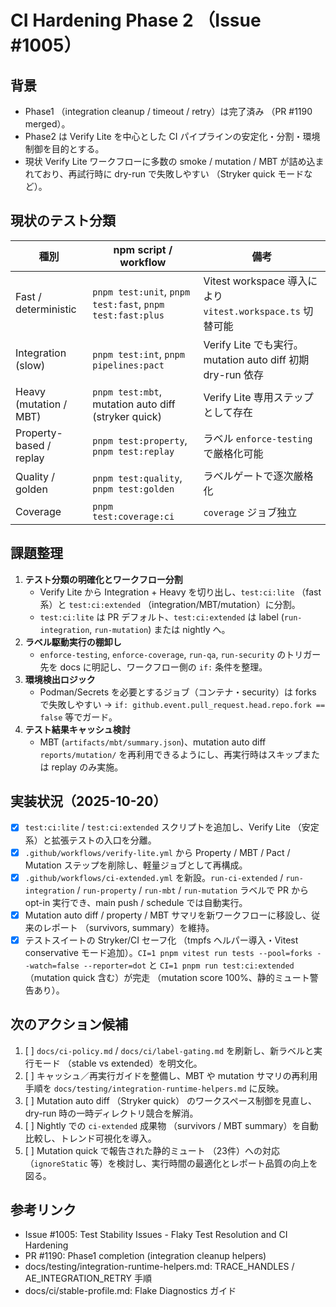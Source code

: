 # CI Hardening Phase 2 （Issue #1005）

## 背景
- Phase1 （integration cleanup / timeout / retry）は完了済み （PR #1190 merged）。
- Phase2 は Verify Lite を中心とした CI パイプラインの安定化・分割・環境制御を目的とする。
- 現状 Verify Lite ワークフローに多数の smoke / mutation / MBT が詰め込まれており、再試行時に dry-run で失敗しやすい （Stryker quick モードなど）。

## 現状のテスト分類
| 種別 | npm script / workflow | 備考 |
|------|----------------------|------|
| Fast / deterministic | `pnpm test:unit`, `pnpm test:fast`, `pnpm test:fast:plus` | Vitest workspace 導入により `vitest.workspace.ts` 切替可能 |
| Integration (slow) | `pnpm test:int`, `pnpm pipelines:pact` | Verify Lite でも実行。mutation auto diff 初期 dry-run 依存 |
| Heavy (mutation / MBT) | `pnpm test:mbt`, mutation auto diff (stryker quick) | Verify Lite 専用ステップとして存在 |
| Property-based / replay | `pnpm test:property`, `pnpm test:replay` | ラベル `enforce-testing` で厳格化可能 |
| Quality / golden | `pnpm test:quality`, `pnpm test:golden` | ラベルゲートで逐次厳格化 |
| Coverage | `pnpm test:coverage:ci` | `coverage` ジョブ独立 |

## 課題整理
1. **テスト分類の明確化とワークフロー分割**  
   - Verify Lite から Integration + Heavy を切り出し、`test:ci:lite` （fast系）と `test:ci:extended` （integration/MBT/mutation）に分割。
   - `test:ci:lite` は PR デフォルト、`test:ci:extended` は label (`run-integration`, `run-mutation`) または nightly へ。
2. **ラベル駆動実行の棚卸し**  
   - `enforce-testing`, `enforce-coverage`, `run-qa`, `run-security` のトリガー先を docs に明記し、ワークフロー側の `if:` 条件を整理。
3. **環境検出ロジック**  
   - Podman/Secrets を必要とするジョブ（コンテナ・security）は forks で失敗しやすい → `if: github.event.pull_request.head.repo.fork == false` 等でガード。
4. **テスト結果キャッシュ検討**  
   - MBT (`artifacts/mbt/summary.json`)、mutation auto diff `reports/mutation/` を再利用できるようにし、再実行時はスキップまたは replay のみ実施。

## 実装状況（2025-10-20）
- [x] `test:ci:lite` / `test:ci:extended` スクリプトを追加し、Verify Lite （安定系）と拡張テストの入口を分離。
- [x] `.github/workflows/verify-lite.yml` から Property / MBT / Pact / Mutation ステップを削除し、軽量ジョブとして再構成。
- [x] `.github/workflows/ci-extended.yml` を新設。`run-ci-extended` / `run-integration` / `run-property` / `run-mbt` / `run-mutation` ラベルで PR から opt-in 実行でき、main push / schedule では自動実行。
- [x] Mutation auto diff / property / MBT サマリを新ワークフローに移設し、従来のレポート （survivors, summary）を維持。
- [x] テストスイートの Stryker/CI セーフ化 （tmpfs ヘルパー導入・Vitest conservative モード追加）。`CI=1 pnpm vitest run tests --pool=forks --watch=false --reporter=dot` と `CI=1 pnpm run test:ci:extended` （mutation quick 含む）が完走 （mutation score 100%、静的ミュート警告あり）。

## 次のアクション候補
1. [ ] `docs/ci-policy.md` / `docs/ci/label-gating.md` を刷新し、新ラベルと実行モード （stable vs extended）を明文化。  
2. [ ] キャッシュ／再実行ガイドを整備し、MBT や mutation サマリの再利用手順を `docs/testing/integration-runtime-helpers.md` に反映。  
3. [ ] Mutation auto diff （Stryker quick） のワークスペース制御を見直し、dry-run 時の一時ディレクトリ競合を解消。  
4. [ ] Nightly での `ci-extended` 成果物 （survivors / MBT summary）を自動比較し、トレンド可視化を導入。  
5. [ ] Mutation quick で報告された静的ミュート （23件）への対応 （`ignoreStatic` 等）を検討し、実行時間の最適化とレポート品質の向上を図る。  

## 参考リンク
- Issue #1005: Test Stability Issues - Flaky Test Resolution and CI Hardening
- PR #1190: Phase1 completion (integration cleanup helpers)
- docs/testing/integration-runtime-helpers.md: TRACE_HANDLES / AE_INTEGRATION_RETRY 手順
- docs/ci/stable-profile.md: Flake Diagnostics ガイド
